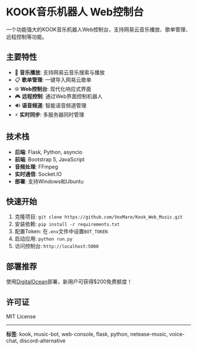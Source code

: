# KOOK音乐机器人 Web控制台

一个功能强大的KOOK音乐机器人Web控制台，支持网易云音乐播放、歌单管理、远程控制等功能。

## 主要特性

- 🎵 **音乐播放**: 支持网易云音乐搜索与播放
- 📋 **歌单管理**: 一键导入网易云歌单
- 🌐 **Web控制台**: 现代化响应式界面
- 🎮 **远程控制**: 通过Web界面控制机器人
- 🔊 **语音频道**: 智能语音频道管理
- ⚡ **实时同步**: 多服务器同时管理

## 技术栈

- **后端**: Flask, Python, asyncio
- **前端**: Bootstrap 5, JavaScript
- **音频处理**: FFmpeg
- **实时通信**: Socket.IO
- **部署**: 支持Windows和Ubuntu

## 快速开始

1. 克隆项目: `git clone https://github.com/VexMare/Kook_Web_Music.git`
2. 安装依赖: `pip install -r requirements.txt`
3. 配置Token: 在`.env`文件中设置`BOT_TOKEN`
4. 启动应用: `python run.py`
5. 访问控制台: `http://localhost:5000`

## 部署推荐

使用[DigitalOcean](https://m.do.co/c/8dcaa780cb2f)部署，新用户可获得$200免费额度！

## 许可证

MIT License

---

**标签**: kook, music-bot, web-console, flask, python, netease-music, voice-chat, discord-alternative

